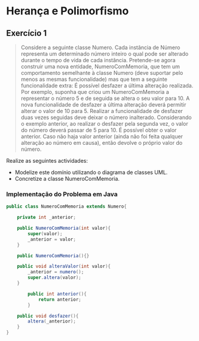 # Herança e Polimorfismo

## Exercício 1

> Considere a seguinte classe Numero. Cada instância de Número representa um determinado número inteiro o qual pode ser alterado durante o tempo de vida de cada instância. 
> Pretende-se agora construir uma nova entidade, NumeroComMemoria, que tem um comportamento semelhante à classe Numero (deve suportar pelo menos as mesmas funcionalidade) mas que tem a seguinte funcionalidade extra:
> É possível desfazer a última alteração realizada. Por exemplo, suponha que criou um NumeroComMemoria a representar o número 5 e de seguida se altera o seu valor para 10. A nova funcionalidade de desfazer a última alteração deverá permitir alterar o valor de 10 para 5.
> Realizar a funcionalidade de desfazer duas vezes seguidas deve deixar o número inalterado. Considerando o exemplo anterior, ao realizar o desfazer pela segunda vez, o valor do número deverá passar de 5 para 10.
> É possível obter o valor anterior. Caso não haja valor anterior (ainda não foi feita qualquer alteração ao número em causa), então devolve o próprio valor do número.

Realize as seguintes actividades:  
- Modelize este domínio utilizando o diagrama de classes UML.
- Concretize a classe NumeroComMemoria.


### Implementação do Problema em Java

```java
public class NumeroComMemoria extends Numero{

	private int _anterior;

	public NumeroComMemoria(int valor){
		super(valor);
		_anterior = valor;
	}

	public NumeroComMemoria(){}

	public void alteraValor(int valor){
		_anterior = numero();
		super.altera(valor);
	}

        public int anterior(){
            return anterior;
        }

	public void desfazer(){
		altera(_anterior);
	}
}
```